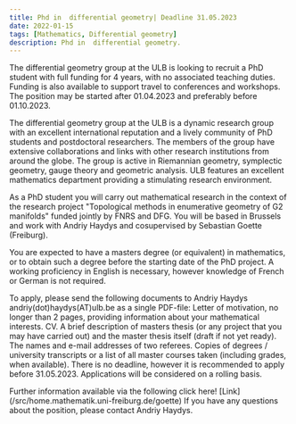 ```yaml
---
title: Phd in  differential geometry| Deadline 31.05.2023
date: 2022-01-15
tags: [Mathematics, Differential geometry]
description: Phd in  differential geometry.
---
```

The differential geometry group at the ULB is looking to recruit a PhD student with full funding for 4 years, with no associated teaching duties. Funding is also available to support travel to conferences and workshops. The position may be started after 01.04.2023 and preferably before 01.10.2023.

The differential geometry group at the ULB is a dynamic research group with an excellent international reputation and a lively community of PhD students and postdoctoral researchers. The members of the group have extensive collaborations and links with other research institutions from around the globe. The group is active in Riemannian geometry, symplectic geometry, gauge theory and geometric analysis. ULB features an excellent mathematics department providing a stimulating research environment.

As a PhD student you will carry out mathematical research in the context of the research project "Topological methods in enumerative geometry of G2 manifolds" funded jointly by FNRS and DFG. You will be based in Brussels and work with Andriy Haydys and cosupervised by Sebastian Goette (Freiburg).

You are expected to have a masters degree (or equivalent) in mathematics, or to obtain such a degree before the starting date of the PhD project. A working proficiency in English is necessary, however knowledge of French or German is not required.

To apply, please send the following documents to Andriy Haydys andriy(dot)haydys(AT)ulb.be as a single PDF-file:
Letter of motivation, no longer than 2 pages, providing information about your mathematical interests.
CV.
A brief description of masters thesis (or any project that you may have carried out) and the master thesis itself (draft if not yet ready).
The names and e-mail addresses of two referees.
Copies of degrees / university transcripts or a list of all master courses taken (including grades, when available).
There is no deadline, however it is recommended to apply before 31.05.2023. Applications will be considered on a rolling basis.

Further information available via the following click here! [Link] (/src/home.mathematik.uni-freiburg.de/goette)
 If you have any questions about the position, please contact Andriy Haydys.
